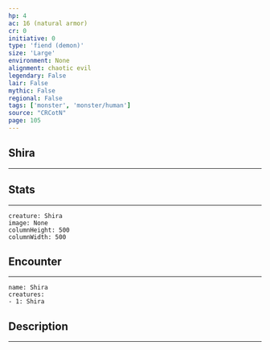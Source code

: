 ```yaml
---
hp: 4
ac: 16 (natural armor)
cr: 0
initiative: 0
type: 'fiend (demon)'    
size: 'Large'
environment: None
alignment: chaotic evil
legendary: False
lair: False
mythic: False
regional: False
tags: ['monster', 'monster/human']
source: "CRCotN"
page: 105
---
```


## Shira
---



## Stats
---

```statblock
creature: Shira
image: None
columnHeight: 500
columnWidth: 500
```

## Encounter
---

```encounter-table
name: Shira
creatures:
- 1: Shira
```

## Description
---




